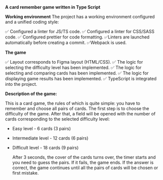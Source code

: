 **A card remember game written in Type Script**

**Working environment**
The project has a working environment configured and a unified coding style:
 
✅ Configured a linter for JS/TS code.
✅ Configured a linter for CSS/SASS code.
✅ Configured prettier for code formatting.
✅Linters are launched automatically before creating a commit.
✅Webpack is used.

**The game**

✅ Layout corresponds to Figma layout (HTML/CSS).
✅ The logic for selecting the difficulty level has been implemented.
✅ The logic for selecting and comparing cards has been implemented.
✅ The logic for displaying game results has been implemented.
✅ TypeScript is integrated into the project.

**Description of the game:**

This is a card game, the rules of which is quite simple: you have to remember and choose all pairs of cards.
The first step is to choose the difficulty of the game. After that, a field will be opened with the number of cards corresponding to the selected difficulty level:
- Easy level - 6 cards (3 pairs)
- Intermediate level - 12 cards (6 pairs)
- Difficult level - 18 cards (9 pairs)

  After 3 seconds, the cover of the cards turns over, the timer starts and you need to guess the pairs. 
If it fails, the game ends. If the answer is correct, the game continues until all the pairs of cards will be chosen or first mistake.
